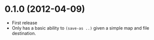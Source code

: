 0.1.0 (2012-04-09)
==================

* First release
* Only has a basic ability to `(save-as ..)` given a simple map and file destination.

